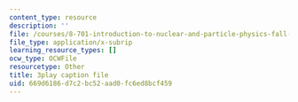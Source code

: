 ```yaml
---
content_type: resource
description: ''
file: /courses/8-701-introduction-to-nuclear-and-particle-physics-fall-2020/669d6186d7c2bc52aad0fc6ed8bcf459_hgrhfkcXlAQ.srt
file_type: application/x-subrip
learning_resource_types: []
ocw_type: OCWFile
resourcetype: Other
title: 3play caption file
uid: 669d6186-d7c2-bc52-aad0-fc6ed8bcf459
---
```

